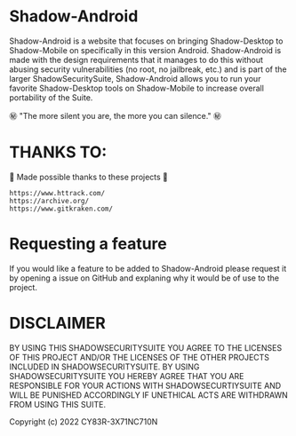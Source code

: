 # Shadow-Android

Shadow-Android is a website that focuses on bringing Shadow-Desktop to Shadow-Mobile on specifically in this version Android. Shadow-Android is made with the design requirements that it manages to do this without abusing security vulnerabilities (no root, no jailbreak, etc.) and is part of the larger ShadowSecuritySuite, Shadow-Android allows you to run your favorite Shadow-Desktop tools on Shadow-Mobile to increase overall portability of the Suite.

㊙️ "The more silent you are, the more you can silence." ㊙️

# THANKS TO:

💖 Made possible thanks to these projects 💖

```
https://www.httrack.com/
https://archive.org/
https://www.gitkraken.com/
```
# Requesting a feature

If you would like a feature to be added to Shadow-Android please request it by opening a issue on GitHub and explaning why it would be of use to the project.

# DISCLAIMER

BY USING THIS SHADOWSECURITYSUITE YOU AGREE TO THE LICENSES OF THIS PROJECT AND/OR THE LICENSES OF THE OTHER PROJECTS INCLUDED IN SHADOWSECURITYSUITE. BY USING SHADOWSECURITYSUITE YOU HEREBY AGREE THAT YOU ARE RESPONSIBLE FOR YOUR ACTIONS WITH SHADOWSECURTIYSUITE AND WILL BE PUNISHED ACCORDINGLY IF UNETHICAL ACTS ARE WITHDRAWN FROM USING THIS SUITE. 

Copyright (c) 2022 CY83R-3X71NC710N
